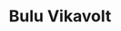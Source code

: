 ---
title: Bulu Vikavolt
layout: deck
era: 2018
description: 3rd Place Regional Portland, OR - Masters - Alex Hill
achievements:
  - position: T4
    competition: Regional Portland 2017
    division: Masters
    player: Alex Hill
links:
  - href: https://limitlesstcg.com/decks/list/824
    title: Limitless Page
cards:
  pokemon:
    - name: Grubbin
      set: SUM
      number: 13
      quantity: 4
    - name: Vikavolt
      set: SUM
      number: 52
      quantity: 3
    - name: Tapu Bulu-GX
      set: SMP
      number: 32
      quantity: 3
    - name: Tapu Lele-GX
      set: GRI
      number: 60
      quantity: 2
    - name: Mew
      set: FCO
      number: 29
      quantity: 1
    - name: Oranguru
      set: SUM
      number: 113
      quantity: 1
  trainers:
    - name: Professor Sycamore
      set: BKP
      number: 107
      quantity: 4
    - name: Guzma
      set: BUS
      number: 115
      quantity: 3
    - name: N
      set: FCO
      number: 105
      quantity: 2
    - name: Skyla
      set: BKT
      number: 148
      quantity: 2
    - name: Cynthia
      set: UPR
      number: 119
      quantity: 2
    - name: Lillie
      set: UPR
      number: 125
      quantity: 1
    - name: Ultra Ball
      set: SUM
      number: 135
      quantity: 4
    - name: Rare Candy
      set: SUM
      number: 129
      quantity: 4
    - name: Field Blower
      set: GRI
      number: 125
      quantity: 3
    - name: Energy Recycler
      set: GRI
      number: 123
      quantity: 2
    - name: Nest Ball
      set: SUM
      number: 123
      quantity: 2
    - name: Heavy Ball
      set: BKT
      number: 140
      quantity: 1
    - name: Choice Band
      set: GRI
      number: 121
      quantity: 4
  energy:
    - name: Grass Energy
      set: SUM
      number: G
      quantity: 7
    - name: Lightning Energy
      set: SUM
      number: L
      quantity: 5
---
